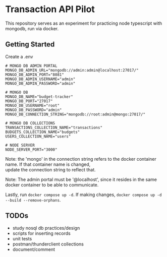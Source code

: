 # Transaction API Pilot

This repository serves as an experiment for practicing node typescript with mongodb, run via docker.

## Getting Started

Create a .env

```text
# MONGO DB ADMIN PORTAL
MONGO_DB_ADMIN_URL="mongodb://admin:admin@localhost:27017/"
MONGO_DB_ADMIN_PORT="8081"
MONGO_DB_ADMIN_USERNAME="admin"
MONGO_DB_ADMIN_PASSWORD="admin"

# MONGO DB
MONGO_DB_NAME="budget-tracker"
MONGO_DB_PORT="27017"
MONGO_DB_USERNAME="root"
MONGO_DB_PASSWORD="admin"
MONGO_DB_CONNECTION_STRING="mongodb://root:admin@mongo:27017/"

# MONGO DB COLLECTIONS
TRANSACTIONS_COLLECTION_NAME="transactions"
BUDGETS_COLLECTION_NAME="budgets"
USERS_COLLECTION_NAME="users"

# NODE SERVER
NODE_SERVER_PORT="3000"
```

Note: the 'mongo' in the connection string refers to the docker container name. If that container name is changed,  
update the connection string to reflect that.

Note: The admin portal must be '@localhost', since it resides in the same docker container to be able to communicate.

Lastly, run `docker compose up -d`. If making changes, `docker compose up -d --build --remove-orphans`.

## TODOs

- study nosql db practices/design
- scripts for inserting records
- unit tests
- postman/thunderclient collections
- document/comment
